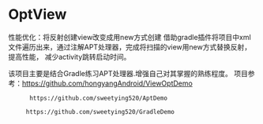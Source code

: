 # OptView

性能优化：将反射创建view改变成用new方式创建
借助gradle插件将项目中xml文件遍历出来，通过注解APT处理器，完成将扫描的view用new方式替换反射，提高性能，
减少activity跳转启动时间。

该项目主要是结合Gradle练习APT处理器.增强自己对其掌握的熟练程度。
项目参考：https://github.com/hongyangAndroid/ViewOptDemo

          https://github.com/sweetying520/AptDemo
          
         https://github.com/sweetying520/GradleDemo

